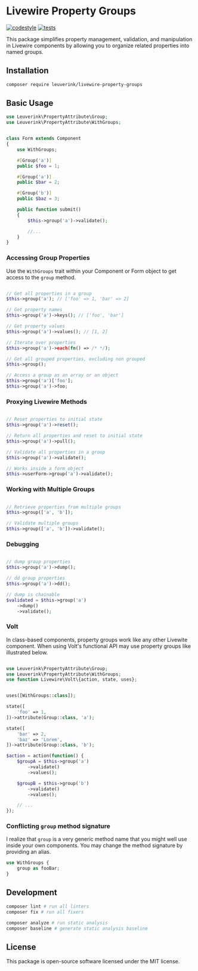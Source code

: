 # Livewire Property Groups

[![codestyle](https://github.com/gwleuverink/livewire-property-groups/actions/workflows/codestyle.yml/badge.svg)](https://github.com/gwleuverink/livewire-property-groups/actions/workflows/codestyle.yml)
[![tests](https://github.com/gwleuverink/livewire-property-groups/actions/workflows/tests.yml/badge.svg)](https://github.com/gwleuverink/livewire-property-groups/actions/workflows/tests.yml)

This package simplifies property management, validation, and manipulation in Livewire components by allowing you to organize related properties into named groups.

## Installation

```bash
composer require leuverink/livewire-property-groups
```

## Basic Usage

```php
use Leuverink\PropertyAttribute\Group;
use Leuverink\PropertyAttribute\WithGroups;


class Form extends Component
{
    use WithGroups;

    #[Group('a')]
    public $foo = 1;

    #[Group('a')]
    public $bar = 2;

    #[Group('b')]
    public $baz = 3;

    public function submit()
    {
        $this->group('a')->validate();

        //...
    }
}


```

### Accessing Group Properties

Use the `WithGroups` trait within your Component or Form object to get access to the `group` method.

```php

// Get all properties in a group
$this->group('a'); // ['foo' => 1, 'bar' => 2]

// Get property names
$this->group('a')->keys(); // ['foo', 'bar']

// Get property values
$this->group('a')->values(); // [1, 2]

// Iterate over properties
$this->group('a')->each(fn() => /* */);

// Get all grouped properties, excluding non grouped
$this->group();

// Access a group as an array or an object
$this->group('a')['foo'];
$this->group('a')->foo;

```

### Proxying Livewire Methods

```php

// Reset properties to initial state
$this->group('a')->reset();

// Return all properties and reset to initial state
$this->group('a')->pull();

// Validate all properties in a group
$this->group('a')->validate();

// Works inside a form object
$this->userForm->group('a')->validate();

```

### Working with Multiple Groups

```php

// Retrieve properties from multiple groups
$this->group(['a', 'b']);

// Validate multiple groups
$this->group(['a', 'b'])->validate();

```

### Debugging

```php

// dump group properties
$this->group('a')->dump();

// dd group properties
$this->group('a')->dd();

// dump is chainable
$validated = $this->group('a')
    ->dump()
    ->validate();

```

### Volt

In class-based components, property groups work like any other Livewite component.
When using Volt's functional API may use property groups like illustrated below.

```php

use Leuverink\PropertyAttribute\Group;
use Leuverink\PropertyAttribute\WithGroups;
use function Livewire\Volt\{action, state, uses};


uses([WithGroups::class]);

state([
    'foo' => 1,
])->attribute(Group::class, 'a');

state([
    'bar' => 2,
    'baz' => 'Lorem',
])->attribute(Group::class, 'b');

$action = action(function() {
    $groupA = $this->group('a')
        ->validate()
        ->values();

    $groupB = $this->group('b')
        ->validate()
        ->values();

    // ...
});

```

### Conflicting `group` method signature

I realize that `group` is a very generic method name that you might well use inside your own components.
You may change the method signature by providing an alias.

```php
use WithGroups {
    group as fooBar;
}
```

## Development

```bash
composer lint # run all linters
composer fix # run all fixers

composer analyze # run static analysis
composer baseline # generate static analysis baseline
```

## License

This package is open-source software licensed under the MIT license.
